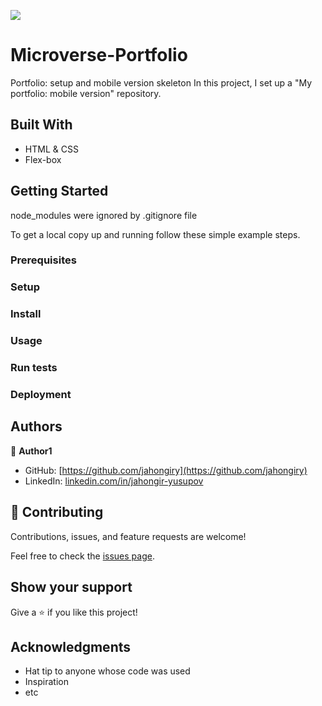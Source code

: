 ![](https://img.shields.io/badge/Microverse-blueviolet)

# Microverse-Portfolio

Portfolio: setup and mobile version skeleton
In this project, I set up a "My portfolio: mobile version" repository.

## Built With

- HTML & CSS
- Flex-box

## Getting Started

node_modules were ignored by .gitignore file

To get a local copy up and running follow these simple example steps.

### Prerequisites

### Setup

### Install

### Usage

### Run tests

### Deployment

## Authors

👤 **Author1**

- GitHub: [https://github.com/jahongiry](https://github.com/jahongiry)
- LinkedIn: [linkedin.com/in/jahongir-yusupov](linkedin.com/in/jahongir-yusupov)

## 🤝 Contributing

Contributions, issues, and feature requests are welcome!

Feel free to check the [issues page](../../issues/).

## Show your support

Give a ⭐️ if you like this project!

## Acknowledgments

- Hat tip to anyone whose code was used
- Inspiration
- etc
